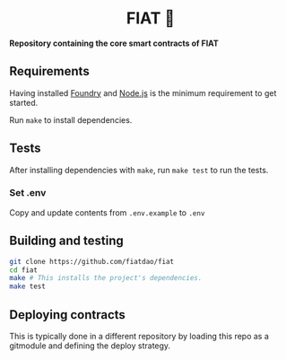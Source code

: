 # <h1 align="center"> FIAT 🌅 </h1>

**Repository containing the core smart contracts of FIAT**

## Requirements

Having installed [Foundry](https://github.com/gakonst/foundry) and [Node.js](https://nodejs.org/) is the minimum requirement to get started.

Run `make` to install dependencies.

## Tests

After installing dependencies with `make`, run `make test` to run the tests.

### Set .env
Copy and update contents from `.env.example` to `.env`

## Building and testing

```sh
git clone https://github.com/fiatdao/fiat
cd fiat
make # This installs the project's dependencies.
make test
```

## Deploying contracts

This is typically done in a different repository by loading this repo as a gitmodule and defining the deploy strategy.

